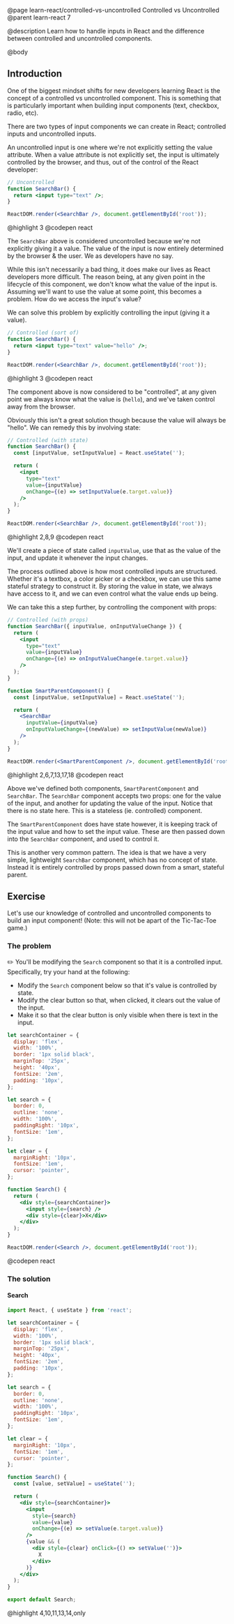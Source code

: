 @page learn-react/controlled-vs-uncontrolled Controlled vs Uncontrolled
@parent learn-react 7

@description Learn how to handle inputs in React and the difference between controlled and uncontrolled components.

@body

## Introduction

One of the biggest mindset shifts for new developers learning React is the concept of a controlled vs uncontrolled component. This is something that is particularly important when building input components (text, checkbox, radio, etc).

There are two types of input components we can create in React; controlled inputs and uncontrolled inputs.

An uncontrolled input is one where we're not explicitly setting the value attribute. When a value attribute is not explicitly set, the input is ultimately controlled by the browser, and thus, out of the control of the React developer:

```jsx
// Uncontrolled
function SearchBar() {
  return <input type="text" />;
}

ReactDOM.render(<SearchBar />, document.getElementById('root'));
```

@highlight 3
@codepen react

The `SearchBar` above is considered uncontrolled because we're not explicitly giving it a value. The value of the input is now entirely determined by the browser & the user. We as developers have no say.

While this isn't necessarily a bad thing, it does make our lives as React developers more difficult. The reason being, at any given point in the lifecycle of this component, we don't know what the value of the input is. Assuming we'll want to use the value at some point, this becomes a problem. How do we access the input's value?

We can solve this problem by explicitly controlling the input (giving it a value).

```jsx
// Controlled (sort of)
function SearchBar() {
  return <input type="text" value="hello" />;
}

ReactDOM.render(<SearchBar />, document.getElementById('root'));
```

@highlight 3
@codepen react

The component above is now considered to be "controlled", at any given point we always know what the value is (`hello`), and we've taken control away from the browser.

Obviously this isn't a great solution though because the value will always be "hello". We can remedy this by involving state:

```jsx
// Controlled (with state)
function SearchBar() {
  const [inputValue, setInputValue] = React.useState('');

  return (
    <input
      type="text"
      value={inputValue}
      onChange={(e) => setInputValue(e.target.value)}
    />
  );
}

ReactDOM.render(<SearchBar />, document.getElementById('root'));
```

@highlight 2,8,9
@codepen react

We'll create a piece of state called `inputValue`, use that as the value of the input, and update it whenever the input changes.

The process outlined above is how most controlled inputs are structured. Whether it's a textbox, a color picker or a checkbox, we can use this same stateful strategy to construct it. By storing the value in state, we always have access to it, and we can even control what the value ends up being.

We can take this a step further, by controlling the component with props:

```jsx
// Controlled (with props)
function SearchBar({ inputValue, onInputValueChange }) {
  return (
    <input
      type="text"
      value={inputValue}
      onChange={(e) => onInputValueChange(e.target.value)}
    />
  );
}

function SmartParentComponent() {
  const [inputValue, setInputValue] = React.useState('');

  return (
    <SearchBar
      inputValue={inputValue}
      onInputValueChange={(newValue) => setInputValue(newValue)}
    />
  );
}

ReactDOM.render(<SmartParentComponent />, document.getElementById('root'));
```

@highlight 2,6,7,13,17,18
@codepen react

Above we've defined both components, `SmartParentComponent` and `SearchBar`. The `SearchBar` component accepts two props: one for the value of the input, and another for updating the value of the input. Notice that there is no state here. This is a stateless (ie. controlled) component.

The `SmartParentComponent` does have state however, it is keeping track of the input value and how to set the input value. These are then passed down into the `SearchBar` component, and used to control it.

This is another very common pattern. The idea is that we have a very simple, lightweight `SearchBar` component, which has no concept of state. Instead it is entirely controlled by props passed down from a smart, stateful parent.

## Exercise

Let's use our knowledge of controlled and uncontrolled components to build an input component! (Note: this will not be apart of the Tic-Tac-Toe game.)

### The problem

✏️ You'll be modifying the `Search` component so that it is a controlled input. Specifically, try your hand at the following:

- Modify the `Search` component below so that it's value is controlled by state.
- Modify the clear button so that, when clicked, it clears out the value of the input.
- Make it so that the clear button is only visible when there is text in the input.

```jsx
let searchContainer = {
  display: 'flex',
  width: '100%',
  border: '1px solid black',
  marginTop: '25px',
  height: '40px',
  fontSize: '2em',
  padding: '10px',
};

let search = {
  border: 0,
  outline: 'none',
  width: '100%',
  paddingRight: '10px',
  fontSize: '1em',
};

let clear = {
  marginRight: '10px',
  fontSize: '1em',
  cursor: 'pointer',
};

function Search() {
  return (
    <div style={searchContainer}>
      <input style={search} />
      <div style={clear}>X</div>
    </div>
  );
}

ReactDOM.render(<Search />, document.getElementById('root'));
```

@codepen react

### The solution

#### Search

```jsx
import React, { useState } from 'react';

let searchContainer = {
  display: 'flex',
  width: '100%',
  border: '1px solid black',
  marginTop: '25px',
  height: '40px',
  fontSize: '2em',
  padding: '10px',
};

let search = {
  border: 0,
  outline: 'none',
  width: '100%',
  paddingRight: '10px',
  fontSize: '1em',
};

let clear = {
  marginRight: '10px',
  fontSize: '1em',
  cursor: 'pointer',
};

function Search() {
  const [value, setValue] = useState('');

  return (
    <div style={searchContainer}>
      <input
        style={search}
        value={value}
        onChange={(e) => setValue(e.target.value)}
      />
      {value && (
        <div style={clear} onClick={() => setValue('')}>
          X
        </div>
      )}
    </div>
  );
}

export default Search;
```

@highlight 4,10,11,13,14,only

